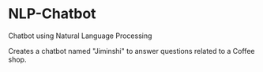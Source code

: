 # NLP-Chatbot
Chatbot using Natural Language Processing

Creates a chatbot named "Jiminshi" to answer questions related to a Coffee shop.
